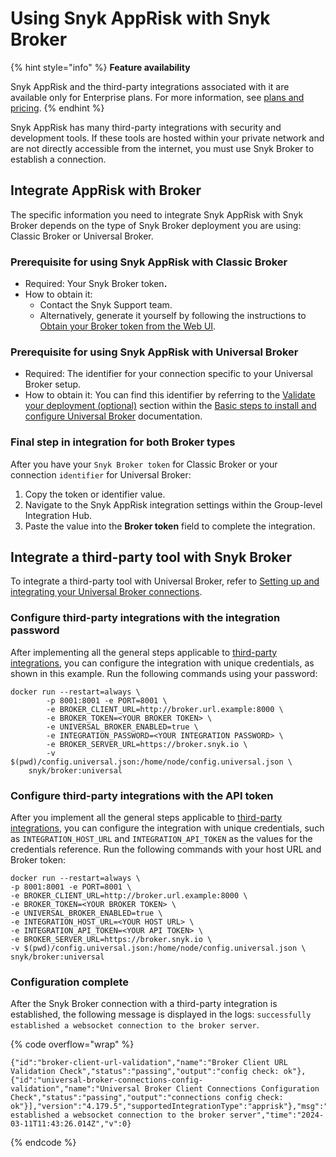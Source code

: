 # Using Snyk AppRisk with Snyk Broker

{% hint style="info" %}
**Feature availability**

Snyk AppRisk and the third-party integrations associated with it are available only for Enterprise plans. For more information, see [plans and pricing](https://snyk.io/plans/).
{% endhint %}

Snyk AppRisk has many third-party integrations with security and development tools. If these tools are hosted within your private network and are not directly accessible from the internet, you must use Snyk Broker to establish a connection.

## Integrate AppRisk with Broker

The specific information you need to integrate Snyk AppRisk with Snyk Broker depends on the type of Snyk Broker deployment you are using: Classic Broker or Universal Broker.

### Prerequisite for using Snyk AppRisk with Classic Broker

* Required: Your Snyk Broker toke&#x6E;**.**
* How to obtain it:
  * Contact the Snyk Support team.
  * Alternatively, generate it yourself by following the instructions to [Obtain your Broker token from the Web UI](classic-broker/prepare-snyk-broker-for-deployment/obtain-the-tokens-required-to-set-up-snyk-broker.md#obtain-your-broker-token-from-the-web-ui).

### Prerequisite for using Snyk AppRisk with Universal Broker

* Required: The identifier for your connection specific to your Universal Broker setup.
* How to obtain it: You can find this identifier by referring to the [Validate your deployment (optional)](universal-broker/basic-steps-to-install-and-configure-universal-broker.md#validate-your-connection-optional) section within the [Basic steps to install and configure Universal Broker](universal-broker/basic-steps-to-install-and-configure-universal-broker.md) documentation.

### Final step in integration for both Broker types

After you have your `Snyk Broker token` for Classic Broker or your connection `identifier` for Universal Broker:

1. Copy the token or identifier value.
2. Navigate to the Snyk AppRisk integration settings within the Group-level Integration Hub.
3. Paste the value into the **Broker token** field to complete the integration.

## Integrate a third-party tool with Snyk Broker

To integrate a third-party tool with Universal Broker, refer to [Setting up and integrating your Universal Broker connections](universal-broker/setting-up-and-integrating-your-universal-broker-connections.md).

### Configure third-party integrations with the integration password

After implementing all the general steps applicable to [third-party integrations](../../../integrations/connect-a-third-party-integration.md), you can configure the integration with unique credentials, as shown in this example. Run the following commands using your password:

```docker
docker run --restart=always \
        -p 8001:8001 -e PORT=8001 \
        -e BROKER_CLIENT_URL=http://broker.url.example:8000 \
        -e BROKER_TOKEN=<YOUR BROKER TOKEN> \
        -e UNIVERSAL_BROKER_ENABLED=true \
        -e INTEGRATION_PASSWORD=<YOUR INTEGRATION PASSWORD> \
        -e BROKER_SERVER_URL=https://broker.snyk.io \
        -v $(pwd)/config.universal.json:/home/node/config.universal.json \
    snyk/broker:universal
```

### Configure third-party integrations with the API token

After you implement all the general steps applicable to [third-party integrations](../../../integrations/connect-a-third-party-integration.md), you can configure the integration with unique credentials, such as `INTEGRATION_HOST_URL` and `INTEGRATION_API_TOKEN` as the values for the credentials reference. Run the following commands with your host URL and Broker token:

```docker
docker run --restart=always \
-p 8001:8001 -e PORT=8001 \
-e BROKER_CLIENT_URL=http://broker.url.example:8000 \
-e BROKER_TOKEN=<YOUR BROKER TOKEN> \
-e UNIVERSAL_BROKER_ENABLED=true \
-e INTEGRATION_HOST_URL=<YOUR HOST URL> \
-e INTEGRATION_API_TOKEN=<YOUR API TOKEN> \
-e BROKER_SERVER_URL=https://broker.snyk.io \
-v $(pwd)/config.universal.json:/home/node/config.universal.json \
snyk/broker:universal
```

### Configuration complete

After the Snyk Broker connection with a third-party integration is established, the following message is displayed in the logs: `successfully established a websocket connection to the broker server`.

{% code overflow="wrap" %}
```docker
{"id":"broker-client-url-validation","name":"Broker Client URL Validation Check","status":"passing","output":"config check: ok"},{"id":"universal-broker-connections-config-validation","name":"Universal Broker Client Connections Configuration Check","status":"passing","output":"connections config check: ok"}],"version":"4.179.5","supportedIntegrationType":"apprisk"},"msg":"successfully established a websocket connection to the broker server","time":"2024-03-11T11:43:26.014Z","v":0}
```
{% endcode %}
